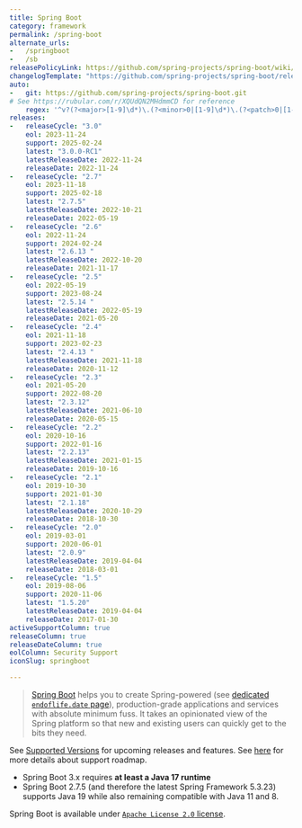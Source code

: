 ```yaml
---
title: Spring Boot
category: framework
permalink: /spring-boot
alternate_urls:
-   /springboot
-   /sb
releasePolicyLink: https://github.com/spring-projects/spring-boot/wiki/Supported-Versions
changelogTemplate: "https://github.com/spring-projects/spring-boot/releases/tag/v__LATEST__"
auto:
-   git: https://github.com/spring-projects/spring-boot.git
# See https://rubular.com/r/XQUdQN2MHdmmCD for reference
    regex: '^v?(?<major>[1-9]\d*)\.(?<minor>0|[1-9]\d*)\.(?<patch>0|[1-9]\d*)(\.RELEASE)?$'
releases:
-   releaseCycle: "3.0"
    eol: 2023-11-24
    support: 2025-02-24
    latest: "3.0.0-RC1"
    latestReleaseDate: 2022-11-24
    releaseDate: 2022-11-24
-   releaseCycle: "2.7"
    eol: 2023-11-18
    support: 2025-02-18
    latest: "2.7.5"
    latestReleaseDate: 2022-10-21 
    releaseDate: 2022-05-19
-   releaseCycle: "2.6"
    eol: 2022-11-24
    support: 2024-02-24
    latest: "2.6.13 "
    latestReleaseDate: 2022-10-20 
    releaseDate: 2021-11-17
-   releaseCycle: "2.5"
    eol: 2022-05-19
    support: 2023-08-24
    latest: "2.5.14 "
    latestReleaseDate: 2022-05-19 
    releaseDate: 2021-05-20
-   releaseCycle: "2.4"
    eol: 2021-11-18
    support: 2023-02-23
    latest: "2.4.13 "
    latestReleaseDate: 2021-11-18 
    releaseDate: 2020-11-12
-   releaseCycle: "2.3"
    eol: 2021-05-20
    support: 2022-08-20
    latest: "2.3.12"
    latestReleaseDate: 2021-06-10 
    releaseDate: 2020-05-15
-   releaseCycle: "2.2"
    eol: 2020-10-16
    support: 2022-01-16
    latest: "2.2.13"
    latestReleaseDate: 2021-01-15 
    releaseDate: 2019-10-16
-   releaseCycle: "2.1"
    eol: 2019-10-30
    support: 2021-01-30
    latest: "2.1.18"
    latestReleaseDate: 2020-10-29 
    releaseDate: 2018-10-30
-   releaseCycle: "2.0"
    eol: 2019-03-01
    support: 2020-06-01
    latest: "2.0.9"
    latestReleaseDate: 2019-04-04
    releaseDate: 2018-03-01
-   releaseCycle: "1.5"
    eol: 2019-08-06
    support: 2020-11-06
    latest: "1.5.20"
    latestReleaseDate: 2019-04-04 
    releaseDate: 2017-01-30
activeSupportColumn: true
releaseColumn: true
releaseDateColumn: true
eolColumn: Security Support
iconSlug: springboot

---
```


> [Spring Boot](https://github.com/spring-projects/spring-boot) helps you to create Spring-powered (see [ dedicated `endoflife.date` page](https://endoflife.date/spring-framework)), production-grade applications and services with absolute minimum fuss. It takes an opinionated view of the Spring platform so that new and existing users can quickly get to the bits they need.

See [Supported Versions](https://github.com/spring-projects/spring-boot/wiki/Supported-Versions) for upcoming releases and features. See [here](https://spring.io/projects/spring-boot#support) for more details about support roadmap.

- Spring Boot 3.x requires **at least a Java 17 runtime**
- Spring Boot 2.7.5 (and therefore the latest Spring Framework 5.3.23) supports Java 19 while also remaining compatible with Java 11 and 8.

Spring Boot is available under [`Apache License 2.0` license](https://github.com/spring-projects/spring-boot/blob/main/LICENSE.txt).
